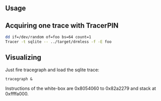 ## Usage

## Acquiring one trace with TracerPIN

```bash
dd if=/dev/random of=foo bs=64 count=1
Tracer -t sqlite -- ../target/drmless -f -E foo
```

## Visualizing

Just fire tracegraph and load the sqlite trace:

```
tracegraph &
```

Instructions of the white-box are 0x8054060 to 0x82a2279 and stack at 0xffffa000.
